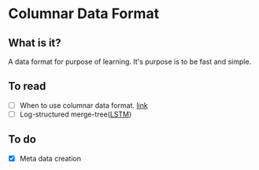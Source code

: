 # Columnar Data Format

## What is it?
A data format for purpose of learning. It's purpose is to be fast and simple.

## To read
- [ ] When to use columnar data format. [link](https://www.tinybird.co/blog-posts/when-to-use-columnar-database)
- [ ] Log-structured merge-tree([LSTM](https://en.wikipedia.org/wiki/Log-structured_merge-tree))

## To do
- [x] Meta data creation
